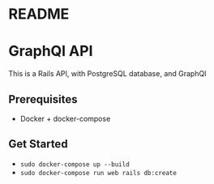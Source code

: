 # README
# GraphQl API

This is a Rails API, with PostgreSQL database, and GraphQl

## Prerequisites

* Docker + docker-compose

## Get Started

- `sudo docker-compose up --build`
- `sudo docker-compose run web rails db:create`
